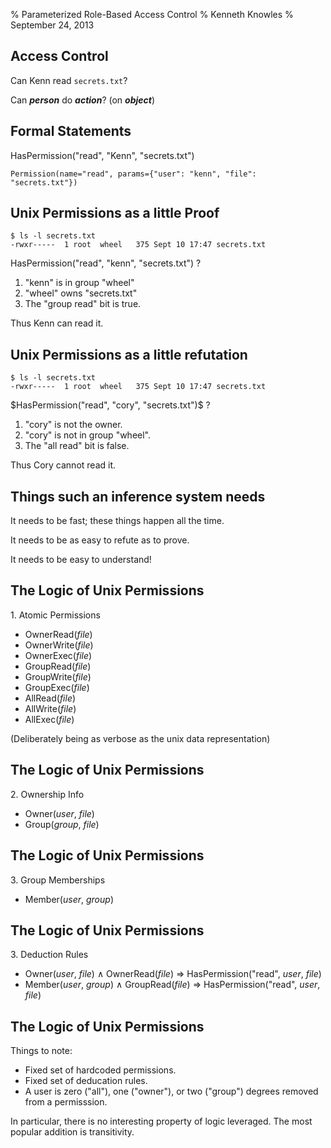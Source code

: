 % Parameterized Role-Based Access Control
% Kenneth Knowles
% September 24, 2013

Access Control
--------------

Can Kenn read `secrets.txt`?

Can ***person*** do ***action***? (on ***object***)


Formal Statements
-----------------

HasPermission("read", "Kenn", "secrets.txt")

`Permission(name="read", params={"user": "kenn", "file": "secrets.txt"})`


Unix Permissions as a little Proof
----------------------------------

```
$ ls -l secrets.txt
-rwxr-----  1 root  wheel   375 Sept 10 17:47 secrets.txt
```

HasPermission("read", "kenn", "secrets.txt") ?

1. "kenn" is in group "wheel"
2. "wheel" owns "secrets.txt"
3. The "group read" bit is true.

Thus Kenn can read it.


Unix Permissions as a little refutation
---------------------------------------

```
$ ls -l secrets.txt
-rwxr-----  1 root  wheel   375 Sept 10 17:47 secrets.txt
```

$HasPermission("read", "cory", "secrets.txt")$ ?

1. "cory" is not the owner.
2. "cory" is not in group "wheel".
3. The "all read" bit is false.

Thus Cory cannot read it.


Things such an inference system needs
--------------------------------------

It needs to be fast; these things happen all the time.

It needs to be as easy to refute as to prove.

It needs to be easy to understand!


The Logic of Unix Permissions
-----------------------------

1\. Atomic Permissions

 - OwnerRead(_file_)
 - OwnerWrite(_file_)
 - OwnerExec(_file_)
 - GroupRead(_file_)
 - GroupWrite(_file_)
 - GroupExec(_file_)
 - AllRead(_file_)
 - AllWrite(_file_)
 - AllExec(_file_)

(Deliberately being as verbose as the unix data representation)


The Logic of Unix Permissions
-----------------------------

2\. Ownership Info

 - Owner(_user_, _file_)
 - Group(_group_, _file_)



The Logic of Unix Permissions
-----------------------------

3\. Group Memberships
 
 - Member(_user_, _group_)


The Logic of Unix Permissions
-----------------------------

3\. Deduction Rules

 - Owner(_user_, _file_) $\wedge$ OwnerRead(_file_) $\Rightarrow$ HasPermission("read", _user_, _file_)
 - Member(_user_, _group_) $\wedge$ GroupRead(_file_) $\Rightarrow$ HasPermission("read", _user_, _file_)


The Logic of Unix Permissions
-----------------------------

Things to note:

 - Fixed set of hardcoded permissions.
 - Fixed set of deducation rules.
 - A user is zero ("all"), one ("owner"), or two ("group") degrees removed from a permisssion.

In particular, there is no interesting property of logic
leveraged. The most popular addition is transitivity.


